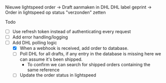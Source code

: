 Nieuwe lightspeed order  -> Draft aanmaken in DHL
DHL label geprint -> Order in lightspeed op status "verzonden" zetten

Todo
- [ ] Use refresh token instead of authenticating every request
- [ ] Add error handling/logging
- [ ] Add DHL polling logic
    - [x] When a webhook is received, add order to database.
    - [ ] Poll DHL for all drafts, if any entry in the database is missing here we can assume it's been shipped.
       - To confirm we can search for shipped orders containing the same reference
    - [ ] Update the order status in lightspeed

